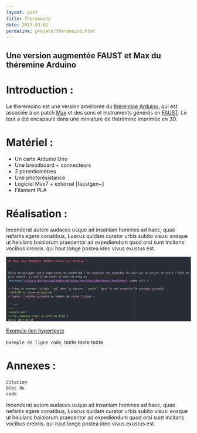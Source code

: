 ```yaml
---
layout: post
title: Theremuino
date: 2017-03-02
permalink: projets/theremuino.html
---
```


## Une version augmentée FAUST et Max du théremine Arduino

Introduction :
=====

Le theremuino est une version améliorée du [thérémine Arduino](https://www.arduino.cc/), qui est associée à un patch [Max](https://cycling74.com) et
des sons et instruments générés en [FAUST](https://faust.grame.fr). Le tout a été encapsulé dans une miniature de thérémine imprimée en 3D.

Matériel :
=====

* Un carte Arduino Uno
* Une breadboard + connecteurs
* 2 potentiomètres
* Une photorésistance
* Logiciel Max7 + external [faustgen~]
* Filament PLA


Réalisation :
=====

Incenderat autem audaces usque ad insaniam homines ad haec, quae nefariis egere conatibus, Luscus quidam curator urbis subito visus: eosque ut heiulans baiolorum praecentor ad expediendum quod orsi sunt incitans vocibus crebris. qui haut longe postea ideo vivus exustus est.


[image]: /images/ExempleMarkdown.png "Un exemple de Markdown"
![alt text][image]

[Exemple lien hypertexte](https://github.com/adam-p/markdown-here/wiki/Markdown-Cheatsheet)

`Exemple de ligne code`, texte texte texte.

Annexes :
=====

```---
Citation
bloc de
code
```

Incenderat autem audaces usque ad insaniam homines ad haec, quae nefariis egere conatibus, Luscus quidam curator urbis subito visus: eosque ut heiulans baiolorum praecentor ad expediendum quod orsi sunt incitans vocibus crebris. qui haut longe postea ideo vivus exustus est.
